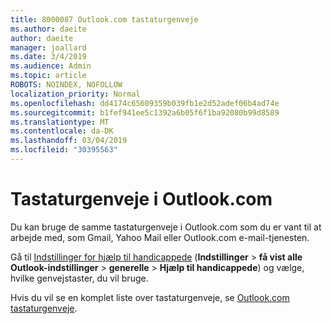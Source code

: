 ```yaml
---
title: 8000087 Outlook.com tastaturgenveje
ms.author: daeite
author: daeite
manager: joallard
ms.date: 3/4/2019
ms.audience: Admin
ms.topic: article
ROBOTS: NOINDEX, NOFOLLOW
localization_priority: Normal
ms.openlocfilehash: dd4174c65609359b039fb1e2d52adef06b4ad74e
ms.sourcegitcommit: b1fef941ee5c1392a6b05f6f1ba92080b99d8589
ms.translationtype: MT
ms.contentlocale: da-DK
ms.lasthandoff: 03/04/2019
ms.locfileid: "30395563"
---
```

# <a name="keyboard-shortcuts-in-outlookcom"></a>Tastaturgenveje i Outlook.com

Du kan bruge de samme tastaturgenveje i Outlook.com som du er vant til at arbejde med, som Gmail, Yahoo Mail eller Outlook.com e-mail-tjenesten.

Gå til [Indstillinger for hjælp til handicappede](https://go.microsoft.com/fwlink/?linkid=2080840) (**Indstillinger** > **få vist alle Outlook-indstillinger** > **generelle** > **Hjælp til handicappede**) og vælge, hvilke genvejstaster, du vil bruge.

Hvis du vil se en komplet liste over tastaturgenveje, se [Outlook.com tastaturgenveje](https://support.office.com/article/708d907e-4398-4fc6-9a9a-4fc72bccec16).